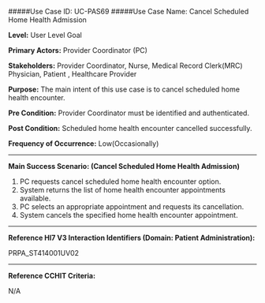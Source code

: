 #####Use Case ID: UC-PAS69
#####Use Case Name: Cancel Scheduled Home Health Admission

**Level:**                     User Level Goal

**Primary Actors:**            Provider Coordinator (PC)

**Stakeholders:**              Provider Coordinator, Nurse, Medical Record Clerk(MRC) Physician, Patient , Healthcare Provider

**Purpose:**                   The main intent of this use case is to cancel scheduled home health encounter.

**Pre Condition:**             Provider Coordinator must be identified and authenticated.

**Post Condition:**            Scheduled home health encounter cancelled successfully.

**Frequency of Occurrence:**   Low(Occasionally)
__________________________________________________________
**Main Success Scenario: (Cancel Scheduled Home Health Admission)**

1. PC requests cancel scheduled home health encounter option.
2. System returns the list of home health encounter appointments available.
3. PC selects an appropriate appointment and requests its cancellation.
4. System cancels the specified home health encounter appointment.

________________________________________________________________________
**Reference Hl7 V3 Interaction Identifiers (Domain: Patient Administration):**

PRPA_ST414001UV02
_______________________________________________________________
**Reference CCHIT Criteria:**

N/A
